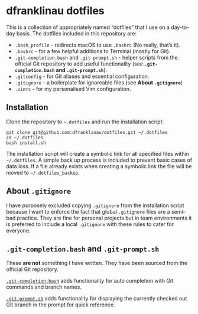 dfranklinau dotfiles
================================================================================

This is a collection of appropriately named “dotfiles” that I use on a
day-to-day basis. The dotfiles included in this repository are:

* `.bash_profile` - redirects macOS to use `.bashrc` (No really, that’s it).
* `.bashrc` - for a few helpful additions to Terminal (mostly for Git).
* `.git-completion.bash` and `.git-prompt.sh` - helper scripts from the official
  Git repository to add useful functionality (see **`.git-completion.bash` and
  `.git-prompt.sh`**).
* `.gitconfig` - for Git aliases and essential configuration.
* `.gitignore` - a boilerplate for ignoreable files (see **About `.gitignore`**)
* `.vimrc` - for my personalised Vim configuration.


Installation
--------------------------------------------------------------------------------

Clone the repository to `~.dotfiles` and run the installation script:

```
git clone git@github.com:dfranklinau/dotfiles.git ~/.dotfiles
cd ~/.dotfiles
bash install.sh
```

The installation script will create a symbolic link for all specified files 
within `~/.dotfiles`. A simple back up process is included to prevent basic 
cases of data loss. If a file already exists when creating a symbolic link the 
file will be moved to `~/.dotfiles_backup`.


About `.gitignore`
--------------------------------------------------------------------------------

I have purposely excluded copying `.gitignore` from the installation script
because I want to enforce the fact that global `.gitignore` files are a
semi-bad practice. They are fine for personal projects but in team environments
it is preferred to include a local `.gitignore` with these rules to cater for
everyone.


`.git-completion.bash` and `.git-prompt.sh`
--------------------------------------------------------------------------------

These **are not** something I have written. They have been sourced from the
official Git repository.

[`.git-completion.bash`](https://github.com/git/git/blob/master/contrib/completion/git-completion.bash)
adds functionality for auto completion with Git commands and branch names.

[`.git-prompt.sh`](https://github.com/git/git/blob/master/contrib/completion/git-prompt.sh)
adds functionality for displaying the currently checked out Git branch in
the prompt for quick reference.
